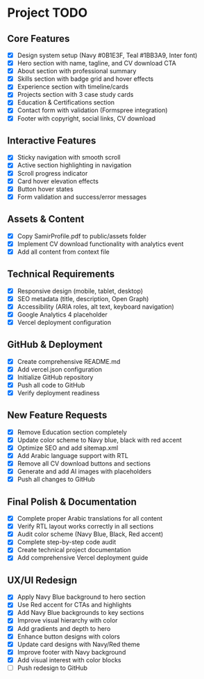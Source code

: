 # Project TODO

## Core Features
- [x] Design system setup (Navy #0B1E3F, Teal #1BB3A9, Inter font)
- [x] Hero section with name, tagline, and CV download CTA
- [x] About section with professional summary
- [x] Skills section with badge grid and hover effects
- [x] Experience section with timeline/cards
- [x] Projects section with 3 case study cards
- [x] Education & Certifications section
- [x] Contact form with validation (Formspree integration)
- [x] Footer with copyright, social links, CV download

## Interactive Features
- [x] Sticky navigation with smooth scroll
- [x] Active section highlighting in navigation
- [x] Scroll progress indicator
- [x] Card hover elevation effects
- [x] Button hover states
- [x] Form validation and success/error messages

## Assets & Content
- [x] Copy SamirProfile.pdf to public/assets folder
- [x] Implement CV download functionality with analytics event
- [x] Add all content from context file

## Technical Requirements
- [x] Responsive design (mobile, tablet, desktop)
- [x] SEO metadata (title, description, Open Graph)
- [x] Accessibility (ARIA roles, alt text, keyboard navigation)
- [x] Google Analytics 4 placeholder
- [x] Vercel deployment configuration

## GitHub & Deployment
- [x] Create comprehensive README.md
- [x] Add vercel.json configuration
- [x] Initialize GitHub repository
- [x] Push all code to GitHub
- [x] Verify deployment readiness

## New Feature Requests
- [x] Remove Education section completely
- [x] Update color scheme to Navy blue, black with red accent
- [x] Optimize SEO and add sitemap.xml
- [x] Add Arabic language support with RTL
- [x] Remove all CV download buttons and sections
- [x] Generate and add AI images with placeholders
- [x] Push all changes to GitHub

## Final Polish & Documentation
- [x] Complete proper Arabic translations for all content
- [x] Verify RTL layout works correctly in all sections
- [x] Audit color scheme (Navy Blue, Black, Red accent)
- [x] Complete step-by-step code audit
- [x] Create technical project documentation
- [x] Add comprehensive Vercel deployment guide

## UX/UI Redesign
- [x] Apply Navy Blue background to hero section
- [x] Use Red accent for CTAs and highlights
- [x] Add Navy Blue backgrounds to key sections
- [x] Improve visual hierarchy with color
- [x] Add gradients and depth to hero
- [x] Enhance button designs with colors
- [x] Update card designs with Navy/Red theme
- [x] Improve footer with Navy background
- [x] Add visual interest with color blocks
- [ ] Push redesign to GitHub

